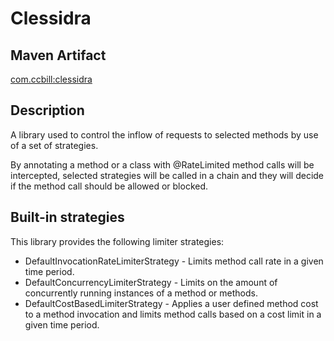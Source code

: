 # Clessidra


## Maven Artifact

<a href="http://central.maven.org/maven2/com/ccbill/clessidra/" target="_blank">com.ccbill:clessidra</a>

## Description

A library used to control the inflow of requests to selected methods by use of a set of strategies.

By annotating a method or a class with @RateLimited method calls will be intercepted, selected strategies will be
called in a chain and they will decide if the method call should be allowed or blocked.

## Built-in strategies

This library provides the following limiter strategies:

- DefaultInvocationRateLimiterStrategy - Limits method call rate in a given time period.
- DefaultConcurrencyLimiterStrategy - Limits on the amount of concurrently running instances of a method or methods.
- DefaultCostBasedLimiterStrategy - Applies a user defined method cost to a method invocation and limits method calls based on a cost limit in a given time period.